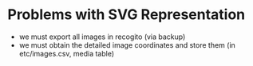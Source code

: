 # Problems with SVG Representation

- we must export all images in recogito (via backup)
- we must obtain the detailed image coordinates and store them (in etc/images.csv, media table)
